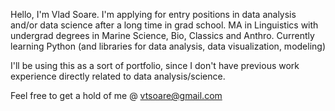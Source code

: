 Hello,
I'm Vlad Soare. I'm applying for entry positions in data analysis and/or data science after a long time in grad school.
MA in Linguistics with undergrad degrees in Marine Science, Bio, Classics and Anthro.
Currently learning Python (and libraries for data analysis, data visualization, modeling)

I'll be using this as a sort of portfolio, since I don't have previous work experience directly related to data analysis/science.

Feel free to get a hold of me @ vtsoare@gmail.com
